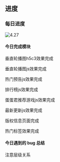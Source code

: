 ## 进度

### 每日进度

![4.27](images/4.27.png)

#### 今日完成模块

垂直轮播图h5c3效果完成

垂直轮播图js效果完成

热门预告js效果完成

排行榜js效果完成

蛋蛋君推荐游戏js效果完成

最新更新js效果完成

版权信息页面完成

热门标签效果完成

#### 今日遇到的 bug 总结

注意层级关系